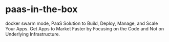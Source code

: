 # paas-in-the-box
docker swarm mode, PaaS Solution to Build, Deploy, Manage, and Scale Your Apps. Get Apps to Market Faster by Focusing on the Code and Not on Underlying Infrastructure.
